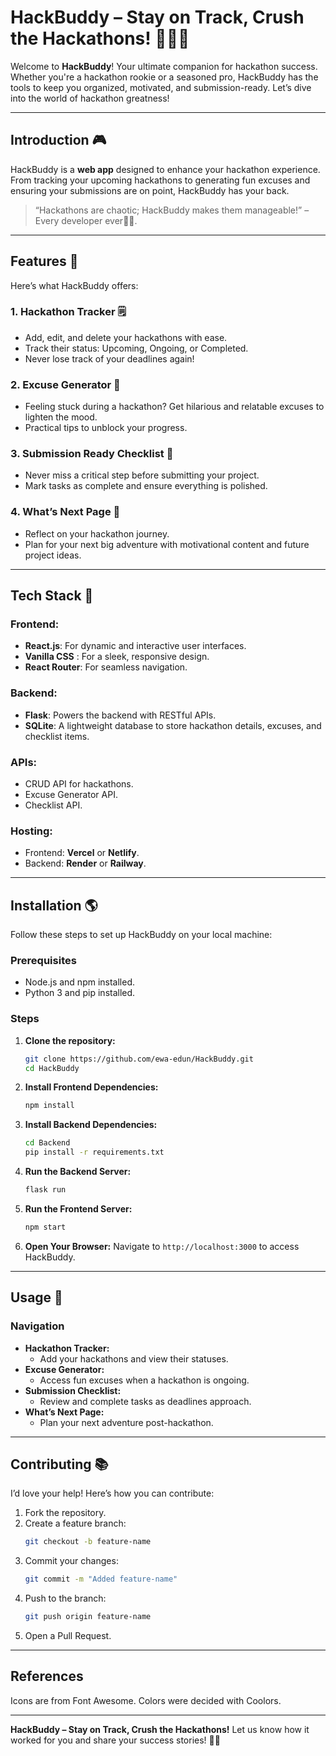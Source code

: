 # HackBuddy – Stay on Track, Crush the Hackathons! 💪🎨🥇

Welcome to **HackBuddy**! Your ultimate companion for hackathon success. Whether you're a hackathon rookie or a seasoned pro, HackBuddy has the tools to keep you organized, motivated, and submission-ready. Let’s dive into the world of hackathon greatness!

---

## Introduction 🎮
HackBuddy is a **web app** designed to enhance your hackathon experience. From tracking your upcoming hackathons to generating fun excuses and ensuring your submissions are on point, HackBuddy has your back.

> “Hackathons are chaotic; HackBuddy makes them manageable!” – Every developer ever🤭🤭.

---

## Features 🔬
Here’s what HackBuddy offers:

### 1. **Hackathon Tracker** 🗒
- Add, edit, and delete your hackathons with ease.
- Track their status: Upcoming, Ongoing, or Completed.
- Never lose track of your deadlines again!

### 2. **Excuse Generator** 🎤
- Feeling stuck during a hackathon? Get hilarious and relatable excuses to lighten the mood.
- Practical tips to unblock your progress.

### 3. **Submission Ready Checklist** 🔧
- Never miss a critical step before submitting your project.
- Mark tasks as complete and ensure everything is polished.

### 4. **What’s Next Page** 🚀
- Reflect on your hackathon journey.
- Plan for your next big adventure with motivational content and future project ideas.

---

## Tech Stack 🤖

### **Frontend:**
- **React.js**: For dynamic and interactive user interfaces.
- **Vanilla CSS** : For a sleek, responsive design.
- **React Router**: For seamless navigation.

### **Backend:**
- **Flask**: Powers the backend with RESTful APIs.
- **SQLite**: A lightweight database to store hackathon details, excuses, and checklist items.

### **APIs:**
- CRUD API for hackathons.
- Excuse Generator API.
- Checklist API.

### **Hosting:**
- Frontend: **Vercel** or **Netlify**.
- Backend: **Render** or **Railway**.

---

## Installation 🌎
Follow these steps to set up HackBuddy on your local machine:

### Prerequisites
- Node.js and npm installed.
- Python 3 and pip installed.

### Steps
1. **Clone the repository:**
   ```bash
   git clone https://github.com/ewa-edun/HackBuddy.git
   cd HackBuddy
   ```

2. **Install Frontend Dependencies:**
   ```bash
   npm install
   ```

3. **Install Backend Dependencies:**
   ```bash
   cd Backend
   pip install -r requirements.txt
   ```

4. **Run the Backend Server:**
   ```bash
   flask run
   ```

5. **Run the Frontend Server:**
   ```bash
   npm start
   ```

6. **Open Your Browser:**
   Navigate to `http://localhost:3000` to access HackBuddy.

---

## Usage 🔄

### Navigation
- **Hackathon Tracker:**
  - Add your hackathons and view their statuses.
- **Excuse Generator:**
  - Access fun excuses when a hackathon is ongoing.
- **Submission Checklist:**
  - Review and complete tasks as deadlines approach.
- **What’s Next Page:**
  - Plan your next adventure post-hackathon.

---

## Contributing 📚
I’d love your help! Here’s how you can contribute:

1. Fork the repository.
2. Create a feature branch:
   ```bash
   git checkout -b feature-name
   ```
3. Commit your changes:
   ```bash
   git commit -m "Added feature-name"
   ```
4. Push to the branch:
   ```bash
   git push origin feature-name
   ```
5. Open a Pull Request.

---

## References
 Icons are from Font Awesome.
 Colors were decided with Coolors.

 
---

**HackBuddy – Stay on Track, Crush the Hackathons!** Let us know how it worked for you and share your success stories! 🎨🎉
